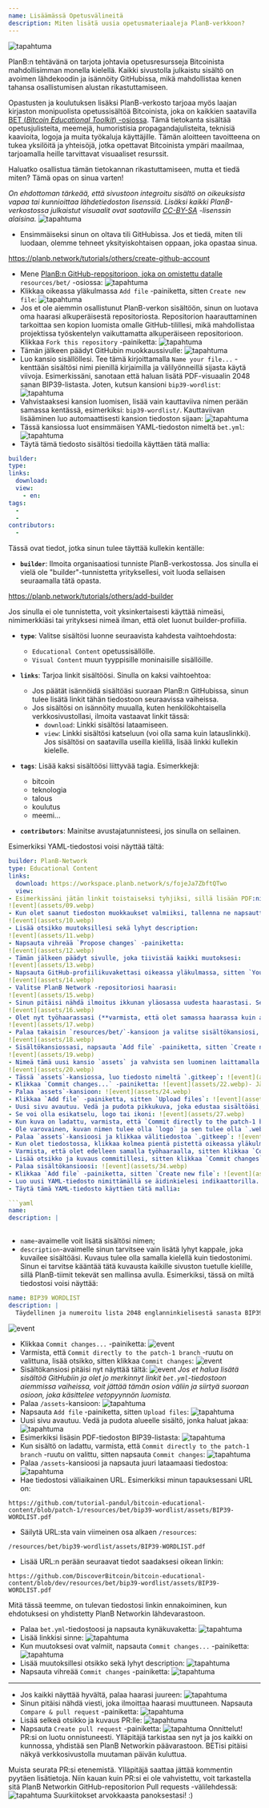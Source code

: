 ```yaml
---
name: Lisäämässä Opetusvälineitä
description: Miten lisätä uusia opetusmateriaaleja PlanB-verkkoon?
---
```

![tapahtuma](assets/cover.webp)

PlanB:n tehtävänä on tarjota johtavia opetusresursseja Bitcoinista mahdollisimman monella kielellä. Kaikki sivustolla julkaistu sisältö on avoimen lähdekoodin ja isännöity GitHubissa, mikä mahdollistaa kenen tahansa osallistumisen alustan rikastuttamiseen.

Opastusten ja koulutuksen lisäksi PlanB-verkosto tarjoaa myös laajan kirjaston monipuolista opetussisältöä Bitcoinista, joka on kaikkien saatavilla [BET (_Bitcoin Educational Toolkit_) -osiossa](https://planb.network/resources/bet). Tämä tietokanta sisältää opetusjulisteita, meemejä, humoristisia propagandajulisteita, teknisiä kaavioita, logoja ja muita työkaluja käyttäjille. Tämän aloitteen tavoitteena on tukea yksilöitä ja yhteisöjä, jotka opettavat Bitcoinista ympäri maailmaa, tarjoamalla heille tarvittavat visuaaliset resurssit.

Haluatko osallistua tämän tietokannan rikastuttamiseen, mutta et tiedä miten? Tämä opas on sinua varten!

*On ehdottoman tärkeää, että sivustoon integroitu sisältö on oikeuksista vapaa tai kunnioittaa lähdetiedoston lisenssiä. Lisäksi kaikki PlanB-verkostossa julkaistut visuaalit ovat saatavilla [CC-BY-SA](https://creativecommons.org/licenses/by-sa/4.0/) -lisenssin alaisina.*
![tapahtuma](assets/01.webp)
- Ensimmäiseksi sinun on oltava tili GitHubissa. Jos et tiedä, miten tili luodaan, olemme tehneet yksityiskohtaisen oppaan, joka opastaa sinua.

https://planb.network/tutorials/others/create-github-account


- Mene [PlanB:n GitHub-repositorioon, joka on omistettu datalle](https://github.com/PlanB-Network/bitcoin-educational-content/tree/dev/resources/bet) `resources/bet/` -osiossa:
![tapahtuma](assets/02.webp)
- Klikkaa oikeassa yläkulmassa `Add file` -painiketta, sitten `Create new file`:
![tapahtuma](assets/03.webp)
- Jos et ole aiemmin osallistunut PlanB-verkon sisältöön, sinun on luotava oma haarasi alkuperäisestä repositoriosta. Repositorion haarauttaminen tarkoittaa sen kopion luomista omalle GitHub-tilillesi, mikä mahdollistaa projektissa työskentelyn vaikuttamatta alkuperäiseen repositorioon. Klikkaa `Fork this repository` -painiketta:
![tapahtuma](assets/04.webp)
- Tämän jälkeen päädyt GitHubin muokkaussivulle:
![tapahtuma](assets/05.webp)
- Luo kansio sisällöllesi. Tee tämä kirjoittamalla `Name your file...` -kenttään sisältösi nimi pienillä kirjaimilla ja välilyönneillä sijasta käytä viivoja. Esimerkissäni, sanotaan että haluan lisätä PDF-visuaalin 2048 sanan BIP39-listasta. Joten, kutsun kansioni `bip39-wordlist`: ![tapahtuma](assets/06.webp)
- Vahvistaaksesi kansion luomisen, lisää vain kauttaviiva nimen perään samassa kentässä, esimerkiksi: `bip39-wordlist/`. Kauttaviivan lisääminen luo automaattisesti kansion tiedoston sijaan:
![tapahtuma](assets/07.webp)
- Tässä kansiossa luot ensimmäisen YAML-tiedoston nimeltä `bet.yml`:
![tapahtuma](assets/08.webp)
- Täytä tämä tiedosto sisältösi tiedoilla käyttäen tätä mallia:

```yaml
builder: 
type: 
links:
  download: 
  view: 
    - en: 
tags:
  - 
  - 
contributors:
  - 
```

Tässä ovat tiedot, jotka sinun tulee täyttää kullekin kentälle:
- **`builder`**: Ilmoita organisaatiosi tunniste PlanB-verkostossa. Jos sinulla ei vielä ole "builder"-tunnistetta yrityksellesi, voit luoda sellaisen seuraamalla tätä opasta.

https://planb.network/tutorials/others/add-builder

 Jos sinulla ei ole tunnistetta, voit yksinkertaisesti käyttää nimeäsi, nimimerkkiäsi tai yrityksesi nimeä ilman, että olet luonut builder-profiilia.
- **`type`**: Valitse sisältösi luonne seuraavista kahdesta vaihtoehdosta:
	- `Educational Content` opetussisällölle.
	- `Visual Content` muun tyyppisille moninaisille sisällöille.

- **`links`**: Tarjoa linkit sisältöösi. Sinulla on kaksi vaihtoehtoa:
	- Jos päätät isännöidä sisältöäsi suoraan PlanB:n GitHubissa, sinun tulee lisätä linkit tähän tiedostoon seuraavissa vaiheissa.
	- Jos sisältösi on isännöity muualla, kuten henkilökohtaisella verkkosivustollasi, ilmoita vastaavat linkit tässä:
	    - `download`: Linkki sisältösi lataamiseen.
	    - `view`: Linkki sisältösi katseluun (voi olla sama kuin latauslinkki). Jos sisältösi on saatavilla useilla kielillä, lisää linkki kullekin kielelle.

- **`tags`**: Lisää kaksi sisältöösi liittyvää tagia. Esimerkkejä:
	- bitcoin
	- teknologia
	- talous
	- koulutus
	- meemi...

- **`contributors`**: Mainitse avustajatunnisteesi, jos sinulla on sellainen.

Esimerkiksi YAML-tiedostosi voisi näyttää tältä:

```yaml
builder: PlanB-Network
type: Educational Content
links:
  download: https://workspace.planb.network/s/fojeJa7ZbftQTwo
  view:
- Esimerkissäni jätän linkit toistaiseksi tyhjiksi, sillä lisään PDF:ni suoraan GitHubiin:
![event](assets/09.webp)
- Kun olet saanut tiedoston muokkaukset valmiiksi, tallenna ne napsauttamalla `Commit changes...` -painiketta:
![event](assets/10.webp)
- Lisää otsikko muutoksillesi sekä lyhyt description:
![event](assets/11.webp)
- Napsauta vihreää `Propose changes` -painiketta:
![event](assets/12.webp)
- Tämän jälkeen päädyt sivulle, joka tiivistää kaikki muutoksesi:
![event](assets/13.webp)
- Napsauta GitHub-profiilikuvakettasi oikeassa yläkulmassa, sitten `Your Repositories`:
![event](assets/14.webp)
- Valitse PlanB Network -repositoriosi haarasi:
![event](assets/15.webp)
- Sinun pitäisi nähdä ilmoitus ikkunan yläosassa uudesta haarastasi. Sen nimi on todennäköisesti `patch-1`. Napsauta sitä:
![event](assets/16.webp)
- Olet nyt työhaarassasi (**varmista, että olet samassa haarassa kuin aiemmat muutoksesi, tämä on tärkeää!**):
![event](assets/17.webp)
- Palaa takaisin `resources/bet/`-kansioon ja valitse sisältökansiosi, jonka loit edellisessä commitissa:
![event](assets/18.webp)
- Sisältökansiossasi, napsauta `Add file` -painiketta, sitten `Create new file`:
![event](assets/19.webp)
- Nimeä tämä uusi kansio `assets` ja vahvista sen luominen laittamalla kauttaviiva `/` loppuun:
![event](assets/20.webp)
- Tässä `assets`-kansiossa, luo tiedosto nimeltä `.gitkeep`: ![event](assets/21.webp)
- Klikkaa `Commit changes...` -painiketta: ![event](assets/22.webp)- Jätä commit-otsikko oletusarvoiseksi ja varmista, että `Commit directly to the patch-1 branch` -ruutu on valittuna, sitten klikkaa `Commit changes`: ![event](assets/23.webp)
- Palaa `assets`-kansioon: ![event](assets/24.webp)
- Klikkaa `Add file` -painiketta, sitten `Upload files`: ![event](assets/25.webp)
- Uusi sivu avautuu. Vedä ja pudota pikkukuva, joka edustaa sisältöäsi, alueelle. Tämä kuva näytetään PlanB Network -sivustolla: ![event](assets/26.webp)
- Se voi olla esikatselu, logo tai ikoni: ![event](assets/27.webp)
- Kun kuva on ladattu, varmista, että `Commit directly to the patch-1 branch` -ruutu on valittuna, sitten klikkaa `Commit changes`: ![event](assets/28.webp)
- Ole varovainen, kuvan nimen tulee olla `logo` ja sen tulee olla `.webp`-muodossa. Täydellinen tiedostonimi tulee siis olla: `logo.webp`: ![event](assets/29.webp)
- Palaa `assets`-kansioosi ja klikkaa välitiedostoa `.gitkeep`: ![event](assets/30.webp)
- Kun olet tiedostossa, klikkaa kolmea pientä pistettä oikeassa yläkulmassa ja sitten `Delete file`: ![event](assets/31.webp)
- Varmista, että olet edelleen samalla työhaaraalla, sitten klikkaa `Commit changes` -painiketta: ![event](assets/32.webp)
- Lisää otsikko ja kuvaus commitillesi, sitten klikkaa `Commit changes`: ![event](assets/33.webp)
- Palaa sisältökansioosi: ![event](assets/34.webp)
- Klikkaa `Add file` -painiketta, sitten `Create new file`: ![event](assets/35.webp)
- Luo uusi YAML-tiedosto nimittämällä se äidinkielesi indikaattorilla. Tätä tiedostoa käytetään sisällön kuvaukseen. Esimerkiksi, jos haluan kirjoittaa kuvaukseni englanniksi, nimeän tämän tiedoston `en.yml`: ![event](assets/36.webp)
- Täytä tämä YAML-tiedosto käyttäen tätä mallia:

```yaml
name: 
description: |
  
```

- `name`-avaimelle voit lisätä sisältösi nimen;
- `description`-avaimelle sinun tarvitsee vain lisätä lyhyt kappale, joka kuvailee sisältöäsi. Kuvaus tulee olla samalla kielellä kuin tiedostonimi. Sinun ei tarvitse kääntää tätä kuvausta kaikille sivuston tuetulle kielille, sillä PlanB-tiimit tekevät sen mallinsa avulla.
Esimerkiksi, tässä on miltä tiedostosi voisi näyttää:

```yaml
name: BIP39 WORDLIST
description: |
  Täydellinen ja numeroitu lista 2048 englanninkielisestä sanasta BIP39-sanakirjasta, jota käytetään muistilauseiden koodaamiseen. Asiakirja voidaan tulostaa yhdelle sivulle.
```

![event](assets/37.webp)
- Klikkaa `Commit changes...` -painiketta:
![event](assets/38.webp)
- Varmista, että `Commit directly to the patch-1 branch` -ruutu on valittuna, lisää otsikko, sitten klikkaa `Commit changes`:
![event](assets/39.webp)
- Sisältökansiosi pitäisi nyt näyttää tältä:
![event](assets/40.webp)
*Jos et halua lisätä sisältöä GitHubiin ja olet jo merkinnyt linkit `bet.yml`-tiedostoon aiemmissa vaiheissa, voit jättää tämän osion väliin ja siirtyä suoraan osioon, joka käsittelee vetopyynnön luomista.*
- Palaa `/assets`-kansioon:
![tapahtuma](assets/41.webp)
- Napsauta `Add file` -painiketta, sitten `Upload files`:
![tapahtuma](assets/42.webp)
- Uusi sivu avautuu. Vedä ja pudota alueelle sisältö, jonka haluat jakaa:
![tapahtuma](assets/43.webp)
- Esimerkiksi lisäsin PDF-tiedoston BIP39-listasta:
![tapahtuma](assets/44.webp)
- Kun sisältö on ladattu, varmista, että `Commit directly to the patch-1 branch` -ruutu on valittu, sitten napsauta `Commit changes`:
![tapahtuma](assets/45.webp)
- Palaa `/assets`-kansioosi ja napsauta juuri lataamaasi tiedostoa:
![tapahtuma](assets/46.webp)
- Hae tiedostosi väliaikainen URL. Esimerkiksi minun tapauksessani URL on:

```url
https://github.com/tutorial-pandul/bitcoin-educational-content/blob/patch-1/resources/bet/bip39-wordlist/assets/BIP39-WORDLIST.pdf
```

- Säilytä URL:sta vain viimeinen osa alkaen `/resources`:

```url
/resources/bet/bip39-wordlist/assets/BIP39-WORDLIST.pdf
```

- Lisää URL:n perään seuraavat tiedot saadaksesi oikean linkin:

```url
https://github.com/DiscoverBitcoin/bitcoin-educational-content/blob/dev/resources/bet/bip39-wordlist/assets/BIP39-WORDLIST.pdf
```

Mitä tässä teemme, on tulevan tiedostosi linkin ennakoiminen, kun ehdotuksesi on yhdistetty PlanB Networkin lähdevarastoon.
- Palaa `bet.yml`-tiedostoosi ja napsauta kynäkuvaketta: ![tapahtuma](assets/47.webp)
- Lisää linkkisi sinne:
![tapahtuma](assets/48.webp)
- Kun muutoksesi ovat valmiit, napsauta `Commit changes...` -painiketta:
![tapahtuma](assets/49.webp)
- Lisää muutoksillesi otsikko sekä lyhyt description:
![tapahtuma](assets/50.webp)
- Napsauta vihreää `Commit changes` -painiketta:
![tapahtuma](assets/51.webp)

---

- Jos kaikki näyttää hyvältä, palaa haarasi juureen:
![tapahtuma](assets/52.webp)
- Sinun pitäisi nähdä viesti, joka ilmoittaa haarasi muuttuneen. Napsauta `Compare & pull request` -painiketta:
![tapahtuma](assets/53.webp)
- Lisää selkeä otsikko ja kuvaus PR:lle:
![tapahtuma](assets/54.webp)
- Napsauta `Create pull request` -painiketta:
![tapahtuma](assets/55.webp)
Onnittelut! PR:si on luotu onnistuneesti. Ylläpitäjä tarkistaa sen nyt ja jos kaikki on kunnossa, yhdistää sen PlanB Networkin päävarastoon. BETisi pitäisi näkyä verkkosivustolla muutaman päivän kuluttua.

Muista seurata PR:si etenemistä. Ylläpitäjä saattaa jättää kommentin pyytäen lisätietoja. Niin kauan kuin PR:si ei ole vahvistettu, voit tarkastella sitä PlanB Networkin GitHub-repositorion Pull requests -välilehdessä:
![tapahtuma](assets/56.webp)
Suurkiitokset arvokkaasta panoksestasi! :)
